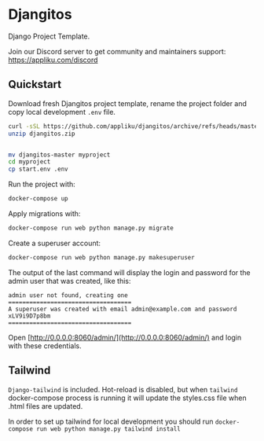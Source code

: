 # Djangitos

Django Project Template.

Join our Discord server to get community and maintainers support: https://appliku.com/discord


## Quickstart
Download fresh Djangitos project template, rename the project folder and copy local development `.env` file.

```bash
curl -sSL https://github.com/appliku/djangitos/archive/refs/heads/master.zip > djangitos.zip
unzip djangitos.zip


mv djangitos-master myproject
cd myproject
cp start.env .env
```

Run the project with:
```bash
docker-compose up
```

Apply migrations with:
```bash
docker-compose run web python manage.py migrate
```

Create a superuser account:
```bash
docker-compose run web python manage.py makesuperuser
```

The output of the last command will display the login and password for the admin user that was created, like this:

```
admin user not found, creating one
===================================
A superuser was created with email admin@example.com and password xLV9i9D7p8bm
===================================
```

Open [http://0.0.0.0:8060/admin/](http://0.0.0.0:8060/admin/) and login with these credentials.


## Tailwind
`Django-tailwind` is included. Hot-reload is disabled, but when `tailwind` docker-compose process is running it will
update the styles.css file when .html files are updated.

In order to set up tailwind for local development you should run `docker-compose run web python manage.py tailwind install`

